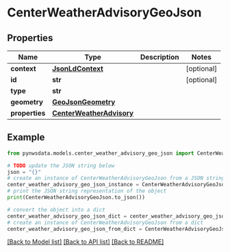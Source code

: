 # CenterWeatherAdvisoryGeoJson


## Properties

Name | Type | Description | Notes
------------ | ------------- | ------------- | -------------
**context** | [**JsonLdContext**](JsonLdContext.md) |  | [optional] 
**id** | **str** |  | [optional] 
**type** | **str** |  | 
**geometry** | [**GeoJsonGeometry**](GeoJsonGeometry.md) |  | 
**properties** | [**CenterWeatherAdvisory**](CenterWeatherAdvisory.md) |  | 

## Example

```python
from pynwsdata.models.center_weather_advisory_geo_json import CenterWeatherAdvisoryGeoJson

# TODO update the JSON string below
json = "{}"
# create an instance of CenterWeatherAdvisoryGeoJson from a JSON string
center_weather_advisory_geo_json_instance = CenterWeatherAdvisoryGeoJson.from_json(json)
# print the JSON string representation of the object
print(CenterWeatherAdvisoryGeoJson.to_json())

# convert the object into a dict
center_weather_advisory_geo_json_dict = center_weather_advisory_geo_json_instance.to_dict()
# create an instance of CenterWeatherAdvisoryGeoJson from a dict
center_weather_advisory_geo_json_from_dict = CenterWeatherAdvisoryGeoJson.from_dict(center_weather_advisory_geo_json_dict)
```
[[Back to Model list]](../README.md#documentation-for-models) [[Back to API list]](../README.md#documentation-for-api-endpoints) [[Back to README]](../README.md)


